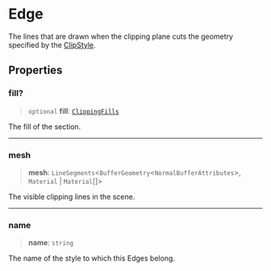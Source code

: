 # Edge

The lines that are drawn when the clipping plane cuts the geometry specified by the [ClipStyle](ClipStyle.md).

## Properties

### fill?

> `optional` **fill**: [`ClippingFills`](../classes/ClippingFills.md)

The fill of the section.

***

### mesh

> **mesh**: `LineSegments`\<`BufferGeometry`\<`NormalBufferAttributes`\>, `Material` \| `Material`[]\>

The visible clipping lines in the scene.

***

### name

> **name**: `string`

The name of the style to which this Edges belong.
